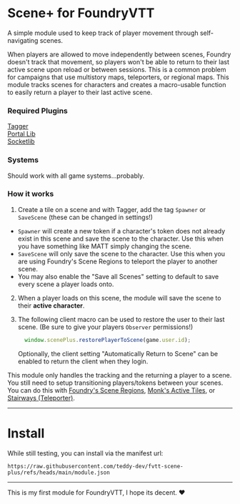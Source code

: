 # Scene+ for FoundryVTT
A simple module used to keep track of player movement through self-navigating scenes.

When players are allowed to move independently between scenes, Foundry doesn't track that movement, so players won't be able to return to their last active scene upon reload or between sessions. This is a common problem for campaigns that use multistory maps, teleporters, or regional maps. This module tracks scenes for characters and creates a macro-usable function to easily return a player to their last active scene.

### Required Plugins 
[Tagger](https://foundryvtt.com/packages/tagger)  
[Portal Lib](https://foundryvtt.com/packages/portal-lib)  
[Socketlib](https://foundryvtt.com/packages/socketlib)

### Systems

Should work with all game systems...probably.

### How it works
1. Create a tile on a scene and with Tagger, add the tag `Spawner` or `SaveScene` (these can be changed in settings!)
- `Spawner` will create a new token if a character's token does not already exist in this scene and save the scene to the character. Use this when you have something like MATT simply changing the scene.
- `SaveScene` will only save the scene to the character. Use this when you are using Foundry's Scene Regions to teleport the player to another scene.
- You may also enable the "Save all Scenes" setting to default to save every scene a player loads onto.
2. When a player loads on this scene, the module will save the scene to their **active character**.
3. The following client macro can be used to restore the user to their last scene. (Be sure to give your players `Observer` permissions!)
  
   ```JavaScript
     window.scenePlus.restorePlayerToScene(game.user.id);
   ```
   Optionally, the client setting "Automatically Return to Scene" can be enabled to return the client when they login.

This module only handles the tracking and the returning a player to a scene. You still need to setup transitioning players/tokens between your scenes. You can do this with [Foundry's Scene Regions](https://foundryvtt.com/article/scene-regions), [Monk's Active Tiles](https://foundryvtt.com/packages/monks-active-tiles), or [Stairways (Teleporter)](https://foundryvtt.com/packages/stairways).

---

# Install
While still testing, you can install via the manifest url:  
```
https://raw.githubusercontent.com/teddy-dev/fvtt-scene-plus/refs/heads/main/module.json
```

---

This is my first module for FoundryVTT, I hope its decent. ♥
